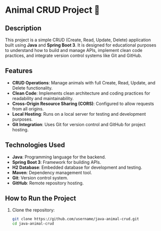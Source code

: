 # Animal CRUD Project 🐾

## Description

This project is a simple CRUD (Create, Read, Update, Delete) application built using **Java** and **Spring Boot 3**. It is designed for educational purposes to understand how to build and manage APIs, implement clean code practices, and integrate version control systems like Git and GitHub.

## Features

- **CRUD Operations**: Manage animals with full Create, Read, Update, and Delete functionality.
- **Clean Code**: Implements clean architecture and coding practices for readability and maintainability.
- **Cross-Origin Resource Sharing (CORS)**: Configured to allow requests from all origins.
- **Local Hosting**: Runs on a local server for testing and development purposes.
- **Git Integration**: Uses Git for version control and GitHub for project hosting.

## Technologies Used

- **Java**: Programming language for the backend.
- **Spring Boot 3**: Framework for building APIs.
- **H2 Database**: Embedded database for development and testing.
- **Maven**: Dependency management tool.
- **Git**: Version control system.
- **GitHub**: Remote repository hosting.

## How to Run the Project

1. Clone the repository:
   ```bash
   git clone https://github.com/username/java-animal-crud.git
   cd java-animal-crud

